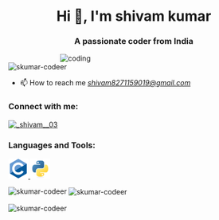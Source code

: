 <h1 align="center">Hi 👋, I'm shivam kumar</h1>
<h3 align="center">A passionate coder from India</h3>

<img align="right" alt="coding" width="400" src="https://user-images.githubusercontent.com/55389276/140866485-8fb1c876-9a8f-4d6a-98dc-08c4981eaf70.gif">

<p align="left"> <img src="https://komarev.com/ghpvc/?username=skumar-codeer&label=Profile%20views&color=0e75b6&style=flat" alt="skumar-codeer" /> </p>

- 📫 How to reach me *shivam8271159019@gmail.com*

<h3 align="left">Connect with me:</h3>
<p align="left">
<a href="https://instagram.com/_shivam___03" target="blank"><img align="center" src="https://raw.githubusercontent.com/rahuldkjain/github-profile-readme-generator/master/src/images/icons/Social/instagram.svg" alt="_shivam__03" height="30" width="40" /></a>
</p>

<h3 align="left">Languages and Tools:</h3>
<p align="left"> <a href="https://www.cprogramming.com/" target="_blank" rel="noreferrer"> <img src="https://raw.githubusercontent.com/devicons/devicon/master/icons/c/c-original.svg" alt="c" width="40" height="40"/> </a> <a href="https://www.python.org" target="_blank" rel="noreferrer"> <img src="https://raw.githubusercontent.com/devicons/devicon/master/icons/python/python-original.svg" alt="python" width="40" height="40"/> </a> </p>

<p><img align="left" src="https://github-readme-stats.vercel.app/api/top-langs?username=skumar-codeer&show_icons=true&locale=en&layout=compact" alt="skumar-codeer" /></p>

<p>&nbsp;<img align="center" src="https://github-readme-stats.vercel.app/api?username=skumar-codeer&show_icons=true&locale=en" alt="skumar-codeer" /></p>

<p><img align="center" src="https://github-readme-streak-stats.herokuapp.com/?user=skumar-codeer&" alt="skumar-codeer"
